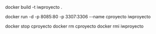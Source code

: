 docker build -t iwproyecto .


docker run -d -p 8085:80 -p 3307:3306 --name cproyecto iwproyecto


docker stop cproyecto
docker rm cproyecto
docker rmi iwproyecto


